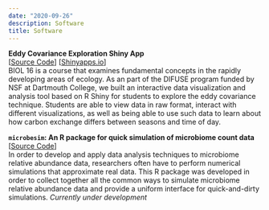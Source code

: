 ```yaml
---
date: "2020-09-26"
description: Software
title: Software
---
```


**Eddy Covariance Exploration Shiny App**  
[[Source Code](https://github.com/difuse-dartmouth/DIFUSE_2020_EddyCovariance)] [[Shinyapps.io](https://qpmnguyen.shinyapps.io/difuse_2020/)]   
BIOL 16 is a course that examines fundamental concepts in the rapidly developing areas of ecology. As an part of the DIFUSE program funded by NSF at Dartmouth College, we built an interactive data visualization and analysis tool based on R Shiny for students to explore the eddy covariance technique. Students are able to view data in raw format, interact with different visualizations, as well as being able to use such data to learn about how carbon exchange differs between seasons and time of day.  
 

**`microbesim`: An R package for quick simulation of microbiome count data**  
[[Source Code](https://github.com/qpmnguyen/microbesim)]  
In order to develop and apply data analysis techniques to microbiome relative abundance data, researchers often have to perform numerical simulations that approximate real data. This R package was developed in order to collect together all the common ways to simulate microbiome relative abundance data and provide a uniform interface for quick-and-dirty simulations. *Currently under development*  

  

